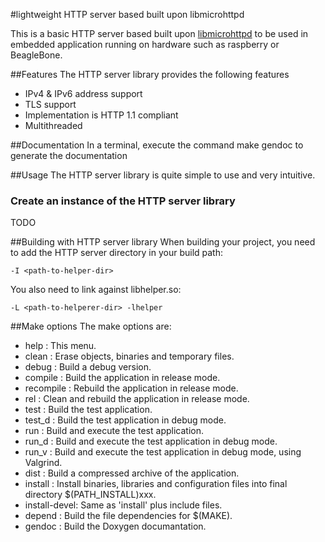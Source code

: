
#lightweight HTTP server based built upon libmicrohttpd

This is a basic HTTP server based built upon [libmicrohttpd](https://www.gnu.org/software/libmicrohttpd/) to be used in embedded application running on hardware such as raspberry or BeagleBone.

##Features
The HTTP server library provides the following features
* IPv4 & IPv6 address support
* TLS support
* Implementation is HTTP 1.1 compliant
* Multithreaded

##Documentation
In a terminal, execute the command make gendoc to generate the documentation

##Usage
The HTTP server library is quite simple to use and very intuitive.

### Create an instance of the HTTP server library
TODO

##Building with HTTP server library
When building your project, you need to add the HTTP server directory in your build path:

```
-I <path-to-helper-dir>
```

You also need to link against libhelper.so:

```
-L <path-to-helperer-dir> -lhelper
```

##Make options
The make options are:
  - help         : This menu.
  - clean        : Erase objects, binaries and temporary files.
  - debug        : Build a debug version.
  - compile      : Build the application in release mode.
  - recompile    : Rebuild the application in release mode.
  - rel          : Clean and rebuild the application in release mode.
  - test         : Build the test application.
  - test_d       : Build the test application in debug mode.
  - run          : Build and execute the test application.
  - run_d        : Build and execute the test application in debug mode.
  - run_v        : Build and execute the test application in debug mode, using Valgrind.
  - dist         : Build a compressed archive of the application.
  - install      : Install binaries, libraries and configuration files into final directory $(PATH_INSTALL)xxx.
  - install-devel: Same as 'install' plus include files.
  - depend       : Build the file dependencies for $(MAKE).
  - gendoc       : Build the Doxygen documantation.

